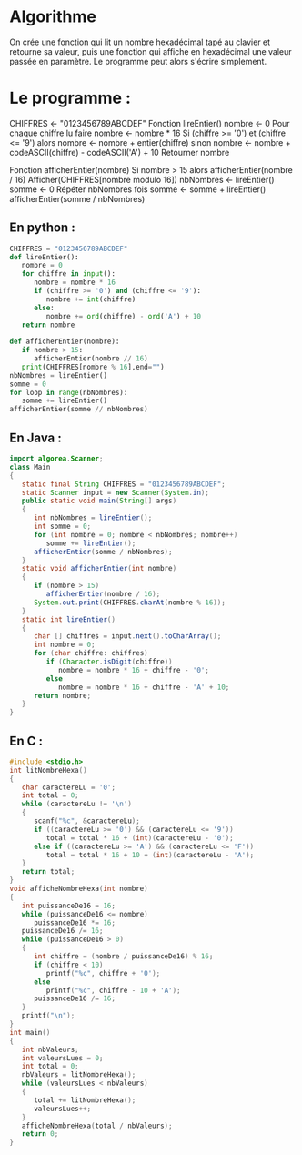 # Algorithme
On crée une fonction qui lit un nombre hexadécimal tapé au clavier et retourne sa valeur, puis une fonction qui affiche en hexadécimal une valeur passée en paramètre. Le programme peut alors s'écrire simplement.

# Le programme : 

CHIFFRES <- "0123456789ABCDEF"
Fonction lireEntier()
   nombre <- 0
   Pour chaque chiffre lu faire
      nombre <- nombre * 16
      Si (chiffre >= '0') et (chiffre <= '9')
         alors nombre <- nombre + entier(chiffre)
         sinon nombre <- nombre + codeASCII(chiffre) - codeASCII('A') + 10
   Retourner nombre
   
Fonction afficherEntier(nombre)
   Si nombre > 15
      alors afficherEntier(nombre / 16)
   Afficher(CHIFFRES[nombre modulo 16])
nbNombres <- lireEntier()
somme <- 0
Répéter nbNombres fois
   somme <- somme + lireEntier()
afficherEntier(somme / nbNombres)

## En python :

```py
CHIFFRES = "0123456789ABCDEF"
def lireEntier():
   nombre = 0
   for chiffre in input():
      nombre = nombre * 16
      if (chiffre >= '0') and (chiffre <= '9'):
         nombre += int(chiffre)
      else:
         nombre += ord(chiffre) - ord('A') + 10
   return nombre
   
def afficherEntier(nombre):
   if nombre > 15:
      afficherEntier(nombre // 16)
   print(CHIFFRES[nombre % 16],end="")
nbNombres = lireEntier()
somme = 0
for loop in range(nbNombres):
   somme += lireEntier()
afficherEntier(somme // nbNombres)
```

## En Java :

```java
import algorea.Scanner;
class Main
{
   static final String CHIFFRES = "0123456789ABCDEF";
   static Scanner input = new Scanner(System.in);
   public static void main(String[] args)
   {
      int nbNombres = lireEntier();
      int somme = 0;
      for (int nombre = 0; nombre < nbNombres; nombre++)
         somme += lireEntier();
      afficherEntier(somme / nbNombres);
   }
   static void afficherEntier(int nombre)
   {
      if (nombre > 15)
         afficherEntier(nombre / 16);
      System.out.print(CHIFFRES.charAt(nombre % 16));
   }
   static int lireEntier()
   {
      char [] chiffres = input.next().toCharArray();
      int nombre = 0;
      for (char chiffre: chiffres)
         if (Character.isDigit(chiffre))
            nombre = nombre * 16 + chiffre - '0';
         else
            nombre = nombre * 16 + chiffre - 'A' + 10;
      return nombre;
   }
}
```
## En C :

```C
#include <stdio.h>
int litNombreHexa()
{
   char caractereLu = '0';
   int total = 0;
   while (caractereLu != '\n')
   {
      scanf("%c", &caractereLu);
      if ((caractereLu >= '0') && (caractereLu <= '9'))
         total = total * 16 + (int)(caractereLu - '0');
      else if ((caractereLu >= 'A') && (caractereLu <= 'F'))
         total = total * 16 + 10 + (int)(caractereLu - 'A');
   }
   return total;
}
void afficheNombreHexa(int nombre)
{
   int puissanceDe16 = 16;
   while (puissanceDe16 <= nombre)
      puissanceDe16 *= 16;
   puissanceDe16 /= 16;
   while (puissanceDe16 > 0)
   {
      int chiffre = (nombre / puissanceDe16) % 16;
      if (chiffre < 10)
         printf("%c", chiffre + '0');
      else
         printf("%c", chiffre - 10 + 'A');
      puissanceDe16 /= 16;
   }
   printf("\n");
}
int main()
{
   int nbValeurs;
   int valeursLues = 0;
   int total = 0;
   nbValeurs = litNombreHexa();
   while (valeursLues < nbValeurs)
   {
      total += litNombreHexa();
      valeursLues++;
   }
   afficheNombreHexa(total / nbValeurs);
   return 0;
}
```

